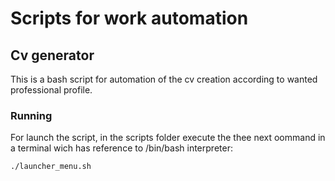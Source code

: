 # Scripts for work automation

## Cv generator

This is a bash script for automation of the cv creation according to wanted professional profile.

### Running
For launch the script, in the scripts folder execute the thee next oommand in a terminal wich has reference to /bin/bash interpreter:
```
./launcher_menu.sh

```